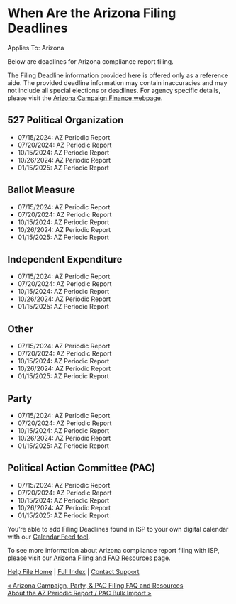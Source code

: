  When Are the Arizona Filing Deadlines
==========

Applies To: Arizona

Below are deadlines for Arizona compliance report filing.

The Filing Deadline information provided here is offered only as a reference aide. The provided deadline information may contain inaccuracies and may not include all special elections or deadlines. For agency specific details, please visit the [Arizona Campaign Finance webpage](https://azsos.gov/elections/campaign-finance-reporting).

527 Political Organization
----------

* 07/15/2024: AZ Periodic Report
* 07/20/2024: AZ Periodic Report
* 10/15/2024: AZ Periodic Report
* 10/26/2024: AZ Periodic Report
* 01/15/2025: AZ Periodic Report

Ballot Measure
----------

* 07/15/2024: AZ Periodic Report
* 07/20/2024: AZ Periodic Report
* 10/15/2024: AZ Periodic Report
* 10/26/2024: AZ Periodic Report
* 01/15/2025: AZ Periodic Report

Independent Expenditure
----------

* 07/15/2024: AZ Periodic Report
* 07/20/2024: AZ Periodic Report
* 10/15/2024: AZ Periodic Report
* 10/26/2024: AZ Periodic Report
* 01/15/2025: AZ Periodic Report

Other
----------

* 07/15/2024: AZ Periodic Report
* 07/20/2024: AZ Periodic Report
* 10/15/2024: AZ Periodic Report
* 10/26/2024: AZ Periodic Report
* 01/15/2025: AZ Periodic Report

Party
----------

* 07/15/2024: AZ Periodic Report
* 07/20/2024: AZ Periodic Report
* 10/15/2024: AZ Periodic Report
* 10/26/2024: AZ Periodic Report
* 01/15/2025: AZ Periodic Report

Political Action Committee (PAC)
----------

* 07/15/2024: AZ Periodic Report
* 07/20/2024: AZ Periodic Report
* 10/15/2024: AZ Periodic Report
* 10/26/2024: AZ Periodic Report
* 01/15/2025: AZ Periodic Report

You’re able to add Filing Deadlines found in ISP to your own digital calendar with our [Calendar Feed tool](https://ispolitical.com/Calendar-Feeds).

To see more information about Arizona compliance report filing with ISP, please visit our [Arizona Filing and FAQ Resources](https://ispolitical.com/arizona-campaign-party-pac-filing-faq-and-resources/) page.

[Help File Home](/help/) | [Full Index](/Help-File-Directory/) | [Contact Support](mailto:support@ISPolitical.com)

[« Arizona Campaign, Party, & PAC Filing FAQ and Resources](/Arizona-Campaign-Party-PAC-Filing-FAQ-and-Resources)  
[About the AZ Periodic Report / PAC Bulk Import »](/About-the-AZ-Periodic-Report-PAC-Bulk-Import)
